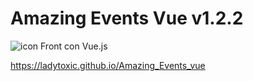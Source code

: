 # Amazing Events Vue v1.2.2
![icon](https://user-images.githubusercontent.com/80841079/228894044-92f94486-6862-42d2-afc5-681fa5702324.png)
Front con Vue.js


https://ladytoxic.github.io/Amazing_Events_vue
